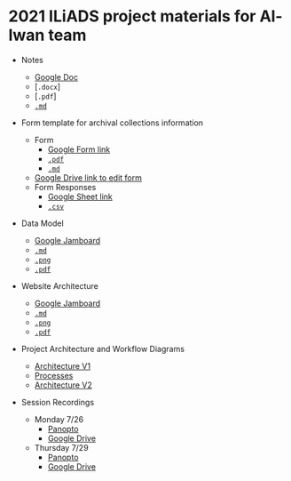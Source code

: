 # 2021 ILiADS project materials for Al-Iwan team

- Notes
  * [Google Doc](https://docs.google.com/document/d/1C536tjOD3YYShozO6ZbcWVcJ8_uTzeem5cp_muojCEc/edit?usp=sharing)
  * [`.docx`]
  * [`.pdf`]
  * [`.md`](https://github.com/kwaldenphd/iliads-al-iwan/blob/main/notes.md)

- Form template for archival collections information
  * Form
    * [Google Form link](https://docs.google.com/forms/d/e/1FAIpQLSfatQEaoWoi3EcRX2LUS78COgQuAXugAYnnqBnbWNc1Ls4cRQ/viewform?usp=sf_link)
    * [`.pdf`](https://github.com/kwaldenphd/iliads-al-iwan/blob/main/files/Google_Form_Template.pdf)
    * [`.md`](https://github.com/kwaldenphd/iliads-al-iwan/blob/main/form.md)
  * [Google Drive link to edit form](https://docs.google.com/forms/d/1gqAwq6bGtUB24MJScYp7431pHlys4MVzXseyubdsHdY/edit?usp=sharing)
  * Form Responses
    * [Google Sheet link](https://docs.google.com/spreadsheets/d/1iy78AEmq1iucsOKY2j824bPCeNVkkk41v5eTAb10o_c/edit?usp=sharing)
    * [`.csv`](https://github.com/kwaldenphd/iliads-al-iwan/blob/main/files/Google_Form_Responses.csv)

- Data Model
  * [Google Jamboard](https://jamboard.google.com/d/1SfqpsdugMynnOyjzt8UoRPbruhDmJ3SiOOfcm7Slipc/edit?usp=sharing)
  * [`.md`](https://github.com/kwaldenphd/iliads-al-iwan/blob/main/data-model.md)
  * [`.png`](https://github.com/kwaldenphd/iliads-al-iwan/blob/main/files/Data_Model.png)
  * [`.pdf`](https://github.com/kwaldenphd/iliads-al-iwan/blob/main/files/Google_Jamboards.pdf)

- Website Architecture
  * [Google Jamboard](https://jamboard.google.com/d/1SfqpsdugMynnOyjzt8UoRPbruhDmJ3SiOOfcm7Slipc/edit?usp=sharing)
  * [`.md`](https://github.com/kwaldenphd/iliads-al-iwan/blob/main/website-architecture.md)
  * [`.png`](https://github.com/kwaldenphd/iliads-al-iwan/blob/main/files/Website_Architecture.png)
  * [`.pdf`](https://github.com/kwaldenphd/iliads-al-iwan/blob/main/files/Google_Jamboards.pdf)

- Project Architecture and Workflow Diagrams
  * [Architecture V1](https://github.com/kwaldenphd/iliads-al-iwan/blob/main/diagrams/Al-Iwan_Architecture_V1.jpg)
  * [Processes](https://github.com/kwaldenphd/iliads-al-iwan/blob/main/diagrams/Al-Iwan_Architecture_V2.jpg)
  * [Architecture V2](https://github.com/kwaldenphd/iliads-al-iwan/blob/main/diagrams/Al-Iwan_Architecture_V3.jpg)
  
- Session Recordings
  * Monday 7/26
    * [Panopto](https://notredame.hosted.panopto.com/Panopto/Pages/Viewer.aspx?id=a8ec9e67-3c36-4e47-b959-ad7101467b1a)
    * [Google Drive](https://drive.google.com/file/d/1uDrKZqfhcW1hmyilrta0BgPXG6unV2-U/view?usp=sharing)
  * Thursday 7/29
    * [Panopto](https://notredame.hosted.panopto.com/Panopto/Pages/Viewer.aspx?id=2fb322e0-e37f-4193-8994-ad74012b4ae3)
    * [Google Drive](https://drive.google.com/file/d/1z5vbfZmOciGYphTISPFWljmhD5i79GA3/view?usp=sharing)
